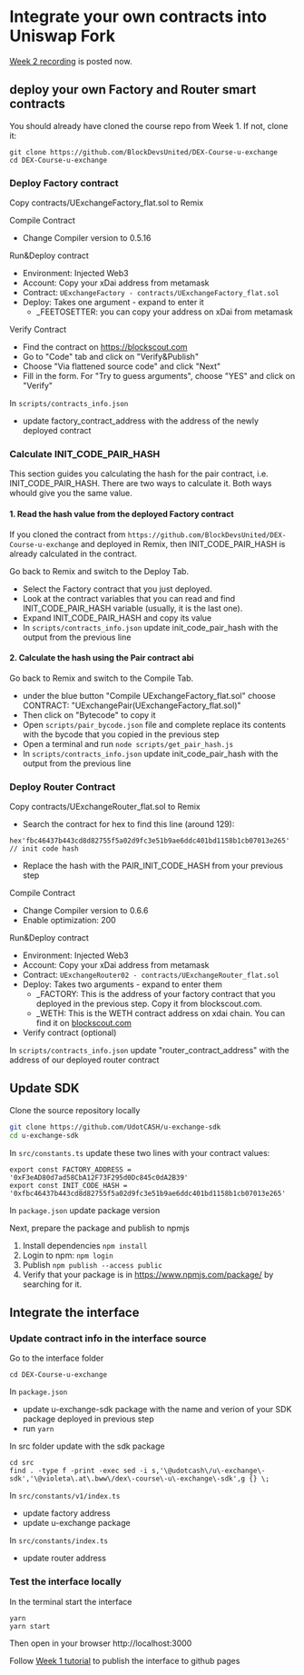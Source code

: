 # Integrate your own contracts into Uniswap Fork

[Week 2 recording](https://drive.google.com/drive/folders/1-R8xd1Q7K2JD0TcfVp4BzEk-e__PiCKW) is posted now.

## deploy your own Factory and Router smart contracts
You should already have cloned the course repo from Week 1. If not, clone it: 
```
git clone https://github.com/BlockDevsUnited/DEX-Course-u-exchange
cd DEX-Course-u-exchange
```

### Deploy Factory contract
Copy contracts/UExchangeFactory_flat.sol to Remix

Compile Contract
- Change Compiler version to 0.5.16

Run&Deploy contract
- Environment: Injected Web3
- Account: Copy your xDai address from metamask
- Contract: ```UExchangeFactory - contracts/UExchangeFactory_flat.sol```
- Deploy: Takes one argument - expand to enter it
  - _FEETOSETTER: you can copy your address on xDai from metamask

Verify Contract
- Find the contract on https://blockscout.com 
- Go to "Code" tab and click on "Verify&Publish"
- Choose "Via flattened source code" and click "Next"
- Fill in the form. For "Try to guess arguments", choose "YES" and click on "Verify"

In ```scripts/contracts_info.json```
- update factory_contract_address with the address of the newly deployed contract

### Calculate INIT_CODE_PAIR_HASH

This section guides you calculating the hash for the pair contract, i.e. INIT_CODE_PAIR_HASH. There are two ways to calculate it. Both ways whould give you the same value.

#### 1. Read the hash value from the deployed Factory contract
If you cloned the contract from ```https://github.com/BlockDevsUnited/DEX-Course-u-exchange``` and deployed in Remix, then INIT_CODE_PAIR_HASH is already calculated in the contract. 

Go back to Remix and switch to the Deploy Tab. 
- Select the Factory contract that you just deployed. 
- Look at the contract variables that you can read and find INIT_CODE_PAIR_HASH variable (usually, it is the last one).
- Expand INIT_CODE_PAIR_HASH and copy its value
- In ```scripts/contracts_info.json``` update init_code_pair_hash with the output from the previous line

#### 2. Calculate the hash using the Pair contract abi

Go back to Remix and switch to the Compile Tab.
- under the blue button "Compile UExchangeFactory_flat.sol" choose CONTRACT: "UExchangePair(UExchangeFactory_flat.sol)"
- Then click on "Bytecode" to copy it
- Open ```scripts/pair_bycode.json``` file and complete replace its contents with the bycode that you copied in the previous step
- Open a terminal and run ```node scripts/get_pair_hash.js```
- In ```scripts/contracts_info.json``` update init_code_pair_hash with the output from the previous line

### Deploy Router Contract

Copy contracts/UExchangeRouter_flat.sol to Remix
- Search the contract for hex to find this line (around 129):
```
hex'fbc46437b443cd8d82755f5a02d9fc3e51b9ae6ddc401bd1158b1cb07013e265' // init code hash
```
- Replace the hash with the PAIR_INIT_CODE_HASH from your previous step

Compile Contract
- Change Compiler version to 0.6.6
- Enable optimization: 200

Run&Deploy contract
- Environment: Injected Web3
- Account: Copy your xDai address from metamask
- Contract: ```UExchangeRouter02 - contracts/UExchangeRouter_flat.sol```
- Deploy: Takes two arguments - expand to enter them
  - _FACTORY: This is the address of your factory contract that you deployed in the previous step. Copy it from blockscout.com.
  - _WETH: This is the WETH contract address on xdai chain. You can find it on [blockscout.com](https://www.blockscout.com/xdai/mainnet/token/0x6A023CCd1ff6F2045C3309768eAd9E68F978f6e1/token-transfers)
- Verify contract (optional) 

In ```scripts/contracts_info.json``` update "router_contract_address" with the address of our deployed router contract

## Update SDK
Clone the source repository locally
```bash
git clone https://github.com/UdotCASH/u-exchange-sdk
cd u-exchange-sdk
```
In ```src/constants.ts``` update these two lines with your contract values:
```
export const FACTORY_ADDRESS = '0xF3eAD80d7ad58CbA12F73F295d0Dc845c0dA2B39'
export const INIT_CODE_HASH = '0xfbc46437b443cd8d82755f5a02d9fc3e51b9ae6ddc401bd1158b1cb07013e265'
```
In ```package.json``` update package version

Next, prepare the package and publish to npmjs
1. Install dependencies ```npm install```
1. Login to npm: ```npm login```
1. Publish ```npm publish --access public```
1. Verify that your package is in https://www.npmjs.com/package/ by searching for it.

## Integrate the interface

### Update contract info in the interface source
Go to the interface folder
```
cd DEX-Course-u-exchange
```

In ```package.json```
- update u-exchange-sdk package with the name and verion of your SDK package deployed in previous step
- run `yarn`

In src folder update with the sdk package
```
cd src
find . -type f -print -exec sed -i s,'\@udotcash\/u\-exchange\-sdk','\@violeta\.at\.bww\/dex\-course\-u\-exchange\-sdk',g {} \;
```

In ```src/constants/v1/index.ts```
- update factory address
- update u-exchange package

In ```src/constants/index.ts```
- update router address

### Test the interface locally
In the terminal start the interface
```
yarn
yarn start
```
Then open in your browser http://localhost:3000

Follow [Week 1 tutorial](README-Week-1.md) to publish the interface to github pages
